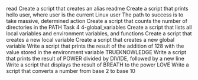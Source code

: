read Create a script that creates an alias readme
Create a script that prints hello user, where user is the current Linux user
The path to success is to take massive, determined action
Create a script that counts the number of directories in the PATH
Task 4 4-global_variables 
Create a script that lists all local variables and environment variables, and functions
Create a script that creates a new local variable
Create a script that creates a new global variable
Write a script that prints the result of the addition of 128 with the value stored in the environment variable TRUEKNOWLEDGE
Write a script that prints the result of POWER divided by DIVIDE, followed by a new line
Write a script that displays the result of BREATH to the power LOVE
Write a script that converts a number from base 2 to base 10
